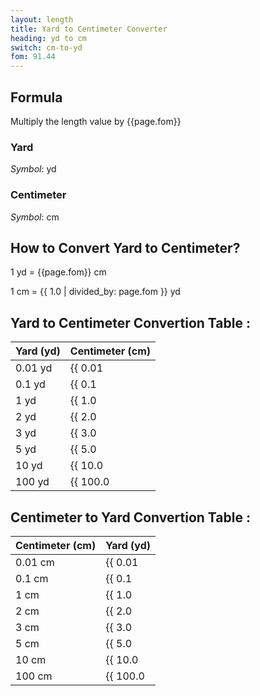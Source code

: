 ```yaml
---
layout: length
title: Yard to Centimeter Converter
heading: yd to cm
switch: cm-to-yd
fom: 91.44
---
```


## Formula
Multiply the length value by {{page.fom}}

### Yard
*Symbol*: yd

### Centimeter
*Symbol*: cm

## How to Convert Yard to Centimeter?
1 yd = {{page.fom}} cm

1 cm = {{ 1.0 | divided_by: page.fom }} yd

## Yard to Centimeter Convertion Table :

| Yard (yd) | Centimeter (cm) |
| ---- | ---- |
| 0.01 yd | {{ 0.01 | times: page.fom | round: 12 }} cm |
| 0.1 yd | {{ 0.1 | times: page.fom | round: 12 }} cm |
| 1 yd | {{ 1.0 | times: page.fom | round: 12 }} cm |
| 2 yd | {{ 2.0 | times: page.fom | round: 12 }} cm |
| 3 yd | {{ 3.0 | times: page.fom | round: 12 }} cm |
| 5 yd | {{ 5.0 | times: page.fom | round: 12 }} cm |
| 10 yd | {{ 10.0 | times: page.fom | round: 12 }} cm |
| 100 yd | {{ 100.0 | times: page.fom | round: 12 }} cm |

## Centimeter to Yard Convertion Table :

| Centimeter (cm) | Yard (yd) |
| ---- | ---- |
| 0.01 cm | {{ 0.01 | divided_by: page.fom | round: 12 }} yd |
| 0.1 cm | {{ 0.1 | divided_by: page.fom | round: 12 }} yd |
| 1 cm | {{ 1.0 | divided_by: page.fom | round: 12 }} yd |
| 2 cm | {{ 2.0 | divided_by: page.fom | round: 12 }} yd |
| 3 cm | {{ 3.0 | divided_by: page.fom | round: 12 }} yd |
| 5 cm | {{ 5.0 | divided_by: page.fom | round: 12 }} yd |
| 10 cm | {{ 10.0 | divided_by: page.fom | round: 12 }} yd |
| 100 cm | {{ 100.0 | divided_by: page.fom | round: 12 }} yd |

<script>
selectInput[6].selected = true
selectOutput[3].selected = true
</script>
